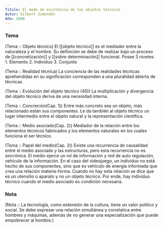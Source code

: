 ```yaml
---
Titulo: El modo de existencia de los objetos técnicos
Autor: Gilbert Simondón
Año: 2008
---
```

### Tema
(Tema :: Objeto técnico)
	El [[objeto técnico]] es el mediador entre la naturaleza y el hombre. 
	Su definición se debe de realizar bajo un proceso de [[concretización]] y [[sobre determinación]] funcional. Posee 3 niveles:
	1. Elemento
	2. Individuo
	3. Conjunto

(Tema :: Realidad técnica)
	La conciencia de las realidades técnicas aprehendidas en su significación corresponden a una pluralidad abierta de técnicas.

(Tema :: Evolución del objeto técnico (45))
	La multiplicación y divergencia del objeto técnico deriva de una necesidad interna. 

(Tema :: Concreción(Cap. 1))
	Entre más concreto sea un objeto, más relacionado están sus componentes. Le da también al objeto técnico un lugar intermedio entre el objeto natural y la representación científica. 

(Tema :: Medio asociado(Cap. 2))
	Mediador de la relación entre los elementos técnicos fabricados y los elementos naturales en los cuales funciona el ser técnico.

(Tema :: Papel del medio(Cap. 2))
	Existe una recurrencia de causalidad entre el medio asociado y las estructuras, pero esta recurrencia no es sincrónica. El medio ejerce un rol de información y red de auto regulación, vehículo de la información.
	En el caso del videojuego, un individuo no está hecho de sus componentes, sino que es vehículo de energía informada que crea una relación materia-forma. Cuando no hay esta relación se dice que es un utensilio o aparato y no un objeto técnico.
	Por ende, hay individuo técnico cuando el medio asociado es condición necesaria.

### Nota
(Nota :: La tecnología, como extensión de la cultura, tiene un valor político y social. Se debe expresar una relación simultánea y correlatica entre hombres y máquinas, además de no generar una especialización que puede empobrecer al hombre.)
